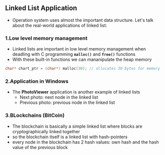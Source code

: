 ## Linked List Application
- Operation system uses almost the important data structure. Let's talk about the real-world applications of linked list:

### 1.Low level memory management
- Linked lists are important in low level memory management when deadling with C programming **`malloc()`** and **`free()`** functions
- With these built-in functions we can mananipulate the heap memory

```c
char* chart_ptr = (char*) malloc(30); // allocates 30 bytes for memory in the heap
```

### 2.Application in Windows
- The **PhotoViewer** application is another example of linked lists
  - Next photo: next node in the linked list
  - Previous photo: previous node in the linked list

### 3.BLockchains (BitCoin)
- The blockchain is basically a simple linked list where blocks are cryptographically linked together
- so the blockchain itself is a linked list with hash-pointers
- every node in the blockchain has 2 hash values: own hash and the hash value of the previous block
